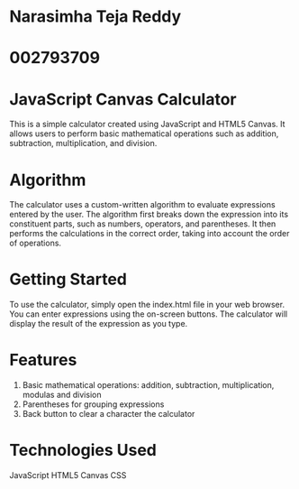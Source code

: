 # Narasimha Teja Reddy
# 002793709

# JavaScript Canvas Calculator
This is a simple calculator created using JavaScript and HTML5 Canvas. It allows users to perform basic mathematical operations such as addition, subtraction, multiplication, and division.

# Algorithm
The calculator uses a custom-written algorithm to evaluate expressions entered by the user. The algorithm first breaks down the expression into its constituent parts, such as numbers, operators, and parentheses. It then performs the calculations in the correct order, taking into account the order of operations.

# Getting Started
To use the calculator, simply open the index.html file in your web browser. You can enter expressions using the on-screen buttons. The calculator will display the result of the expression as you type.

# Features
1) Basic mathematical operations: addition, subtraction, multiplication, modulas and division
2) Parentheses for grouping expressions
3) Back button to clear a character the calculator

# Technologies Used
JavaScript
HTML5 Canvas
CSS

